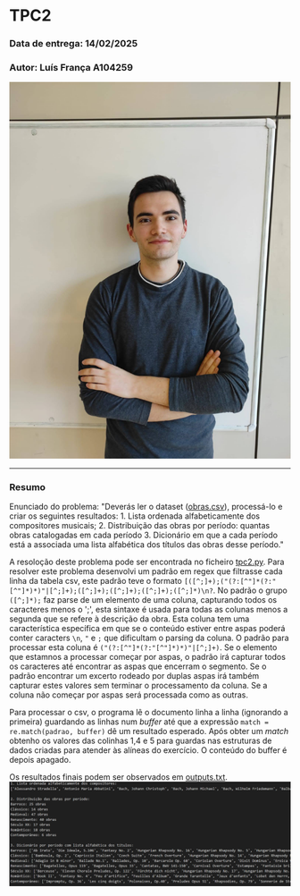 # TPC2

### Data de entrega: 14/02/2025
### Autor: Luís França A104259
![Fotografia do aluno](..\foto.jpg)

---

### Resumo


Enunciado do problema:
"Deverás ler o dataset ([obras.csv](./obras.csv)), processá-lo e criar os seguintes resultados:
    1. Lista ordenada alfabeticamente dos compositores musicais;
    2. Distribuição das obras por período: quantas obras catalogadas em cada período
    3. Dicionário em que a cada período está a associada uma lista alfabética dos títulos das obras desse período."

A resoloção deste problema pode ser encontrada no ficheiro [tpc2.py](./tpc2.py). 
Para resolver este problema desenvolvi um padrão em regex que filtrasse cada linha da tabela csv, este padrão teve o formato `[([^;]+);("(?:[^"]*(?:"[^"]*)*)"|[^;]+);([^;]+);([^;]+);([^;]+);([^;]*)\n?`. No padrão o grupo `([^;]*);` faz parse de um elemento de uma coluna, capturando todos os caracteres menos o ';', esta sintaxe é usada para todas as colunas menos a segunda que se refere à descrição da obra. Esta coluna tem uma característica específica em que se o conteúdo estiver entre aspas poderá conter caracters `\n`, `"` e `;` que dificultam o parsing da coluna. O padrão para processar esta coluna é `("(?:[^"]*(?:"[^"]*)*)"|[^;]+)`. Se o elemento que estamnos a processar começar por aspas, o padrão irá capturar todos os caracteres até encontrar as aspas que encerram o segmento. Se o padrão encontrar um excerto rodeado por duplas aspas irá também capturar estes valores sem terminar o processamento da coluna. Se a coluna não começar por aspas será processada como as outras.

Para processar o csv, o programa lê o documento linha a linha (ignorando a primeira) guardando as linhas num _buffer_ até que a expressão `match = re.match(padrao, buffer)` dê um resultado esperado. Após obter um _match_ obtenho os valores das colinhas 1,4 e 5 para guardas nas estruturas de dados criadas para atender às alíneas do exercício. O conteúdo do buffer é depois apagado.

Os resultados finais podem ser observados em [outputs.txt](./outputs.txt).
![Resultados](.\resultados.png)

    
